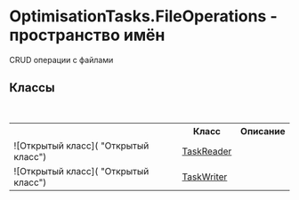 # OptimisationTasks.FileOperations - пространство имён
 

CRUD операции с файлами


## Классы
&nbsp;<table><tr><th></th><th>Класс</th><th>Описание</th></tr><tr><td>![Открытый класс]( "Открытый класс")</td><td><a href="T_OptimisationTasks_FileOperations_TaskReader">TaskReader</a></td><td /></tr><tr><td>![Открытый класс]( "Открытый класс")</td><td><a href="T_OptimisationTasks_FileOperations_TaskWriter">TaskWriter</a></td><td /></tr></table>&nbsp;
